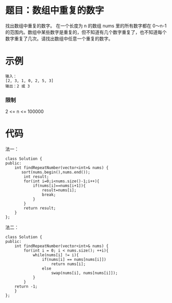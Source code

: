 # 题目：数组中重复的数字
找出数组中重复的数字。
在一个长度为 n 的数组 nums 里的所有数字都在 0～n-1 的范围内。数组中某些数字是重复的，但不知道有几个数字重复了，也不知道每个数字重复了几次。请找出数组中任意一个重复的数字。

# 示例
```
输入：
[2, 3, 1, 0, 2, 5, 3]
输出：2 或 3 
```
### 限制
2 <= n <= 100000

# 代码
法一：
```
class Solution {
public:
    int findRepeatNumber(vector<int>& nums) {
       sort(nums.begin(),nums.end());
        int result;
        for(int i=0;i<nums.size()-1;i++){
            if(nums[i]==nums[i+1]){
                result=nums[i];
                break;
            }
        }
        return result;
    }
};
```
法二：
```
class Solution {
public:
    int findRepeatNumber(vector<int>& nums) {
        for(int i = 0; i < nums.size(); ++i){
            while(nums[i] != i){
                if(nums[i] == nums[nums[i]])
                    return nums[i];
                else
                    swap(nums[i], nums[nums[i]]);
            }
        }
    return -1;
    }
};
```
